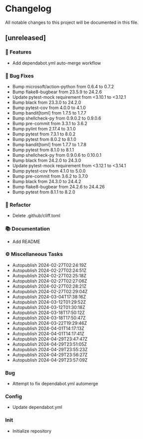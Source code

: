 # Changelog

All notable changes to this project will be documented in this file.

## [unreleased]

### 🚀 Features

- Add dependabot.yml auto-merge workflow

### 🐛 Bug Fixes

- Bump microsoft/action-python from 0.6.4 to 0.7.2
- Bump flake8-bugbear from 23.5.9 to 24.2.6
- Update pytest-mock requirement from <3.10.1 to <3.12.1
- Bump black from 23.3.0 to 24.2.0
- Bump pytest-cov from 4.0.0 to 4.1.0
- Bump bandit[toml] from 1.7.5 to 1.7.7
- Bump shellcheck-py from 0.9.0.2 to 0.9.0.6
- Bump pre-commit from 3.3.1 to 3.6.2
- Bump pylint from 2.17.4 to 3.1.0
- Bump pytest from 7.3.1 to 8.0.2
- Bump pytest from 8.0.2 to 8.1.0
- Bump bandit[toml] from 1.7.7 to 1.7.8
- Bump pytest from 8.1.0 to 8.1.1
- Bump shellcheck-py from 0.9.0.6 to 0.10.0.1
- Bump black from 24.2.0 to 24.3.0
- Update pytest-mock requirement from <3.12.1 to <3.14.1
- Bump pytest-cov from 4.1.0 to 5.0.0
- Bump pre-commit from 3.6.2 to 3.7.0
- Bump black from 24.3.0 to 24.4.2
- Bump flake8-bugbear from 24.2.6 to 24.4.26
- Bump pytest from 8.1.1 to 8.2.0

### 🚜 Refactor

- Delete .github/cliff.toml

### 📚 Documentation

- Add README

### ⚙️ Miscellaneous Tasks

- Autopublish 2024-02-27T02:24:19Z
- Autopublish 2024-02-27T02:24:51Z
- Autopublish 2024-02-27T02:25:18Z
- Autopublish 2024-02-27T02:27:06Z
- Autopublish 2024-02-27T02:28:21Z
- Autopublish 2024-02-27T02:29:04Z
- Autopublish 2024-03-04T17:38:16Z
- Autopublish 2024-03-12T01:29:52Z
- Autopublish 2024-03-12T01:30:18Z
- Autopublish 2024-03-18T17:50:12Z
- Autopublish 2024-03-18T17:50:47Z
- Autopublish 2024-03-22T19:29:46Z
- Autopublish 2024-04-01T14:17:13Z
- Autopublish 2024-04-01T14:17:41Z
- Autopublish 2024-04-29T23:47:47Z
- Autopublish 2024-04-29T23:51:05Z
- Autopublish 2024-04-29T23:55:23Z
- Autopublish 2024-04-29T23:56:27Z
- Autopublish 2024-04-29T23:57:09Z

### Bug

- Attempt to fix dependabot.yml automerge

### Config

- Update dependabot.yml

### Init

- Initialize repository

<!-- generated by git-cliff -->
